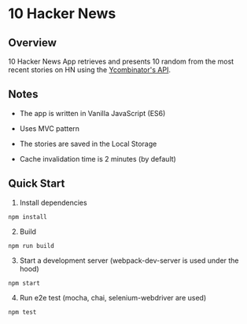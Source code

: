 # 10 Hacker News

## Overview

10 Hacker News App retrieves and presents 10 random from the most recent stories on HN using the [Ycombinator's API](https://github.com/HackerNews/API). 

## Notes

- The app is written in Vanilla JavaScript (ES6)

- Uses MVC pattern

- The stories are saved in the Local Storage

- Cache invalidation time is 2 minutes (by default)

## Quick Start

1. Install dependencies
```
npm install
```

2. Build
```
npm run build
```

3. Start a development server (webpack-dev-server is used under the hood)
```
npm start
```

4. Run e2e test (mocha, chai, selenium-webdriver are used)
```
npm test
```

